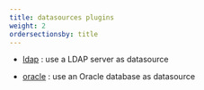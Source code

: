 ```yaml
---
title: datasources plugins
weight: 2
ordersectionsby: title
---
```


- [ldap](./ldap) : use a LDAP server as datasource

- [oracle](./oracle) : use an Oracle database as datasource
